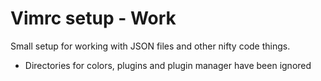 # Vimrc setup - Work

Small setup for working with JSON files and other nifty code things.

- Directories for colors, plugins and plugin manager have been ignored
